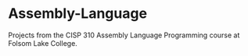 # Assembly-Language
Projects from the CISP 310 Assembly Language Programming course at Folsom Lake College.
